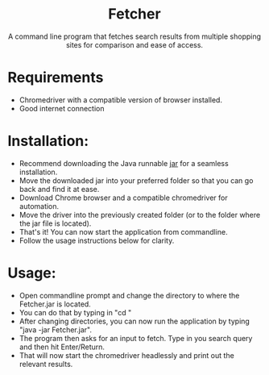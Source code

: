 <h1 align="center">Fetcher</h1>

<p align="center">A command line program that fetches search results from multiple shopping sites for comparison and ease of access.</p>

# Requirements
- Chromedriver with a compatible version of browser installed.
- Good internet connection


# Installation:
- Recommend downloading the Java runnable <a href="https://www.github.com/UdaySai101/Fetcher/raw/master/Fetcher.jar">jar</a> for a seamless installation.
- Move the downloaded jar into your preferred folder so that you can go back and find it at ease.
- Download Chrome browser and a compatible chromedriver for automation.
- Move the driver into the previously created folder (or to the folder where the jar file is located).
- That's it! You can now start the application from commandline.
- Follow the usage instructions below for clarity.


# Usage:
- Open commandline prompt and change the directory to where the Fetcher.jar is located. 
- You can do that by typing in "cd <pathofthefolder>"
- After changing directories, you can now run the application by typing "java -jar Fetcher.jar".
- The program then asks for an input to fetch. Type in you search query and then hit Enter/Return.
- That will now start the chromedriver headlessly and print out the relevant results.
